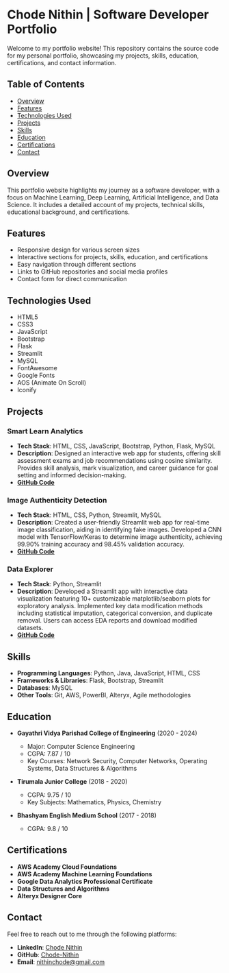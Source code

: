 # Chode Nithin | Software Developer Portfolio

Welcome to my portfolio website! This repository contains the source code for my personal portfolio, showcasing my projects, skills, education, certifications, and contact information.

## Table of Contents
- [Overview](#overview)
- [Features](#features)
- [Technologies Used](#technologies-used)
- [Projects](#projects)
- [Skills](#skills)
- [Education](#education)
- [Certifications](#certifications)
- [Contact](#contact)

## Overview

This portfolio website highlights my journey as a software developer, with a focus on Machine Learning, Deep Learning, Artificial Intelligence, and Data Science. It includes a detailed account of my projects, technical skills, educational background, and certifications. 

## Features

- Responsive design for various screen sizes
- Interactive sections for projects, skills, education, and certifications
- Easy navigation through different sections
- Links to GitHub repositories and social media profiles
- Contact form for direct communication

## Technologies Used

- HTML5
- CSS3
- JavaScript
- Bootstrap
- Flask
- Streamlit
- MySQL
- FontAwesome
- Google Fonts
- AOS (Animate On Scroll)
- Iconify

## Projects

### Smart Learn Analytics
- **Tech Stack**: HTML, CSS, JavaScript, Bootstrap, Python, Flask, MySQL
- **Description**: Designed an interactive web app for students, offering skill assessment exams and job recommendations using cosine similarity. Provides skill analysis, mark visualization, and career guidance for goal setting and informed decision-making.
- **[GitHub Code](https://github.com/Chode-Nithin?tab=repositories)**

### Image Authenticity Detection
- **Tech Stack**: HTML, CSS, Python, Streamlit, MySQL
- **Description**: Created a user-friendly Streamlit web app for real-time image classification, aiding in identifying fake images. Developed a CNN model with TensorFlow/Keras to determine image authenticity, achieving 99.90% training accuracy and 98.45% validation accuracy.
- **[GitHub Code](https://github.com/Chode-Nithin?tab=repositories)**

### Data Explorer
- **Tech Stack**: Python, Streamlit
- **Description**: Developed a Streamlit app with interactive data visualization featuring 10+ customizable matplotlib/seaborn plots for exploratory analysis. Implemented key data modification methods including statistical imputation, categorical conversion, and duplicate removal. Users can access EDA reports and download modified datasets.
- **[GitHub Code](https://github.com/Chode-Nithin?tab=repositories)**

## Skills

- **Programming Languages**: Python, Java, JavaScript, HTML, CSS
- **Frameworks & Libraries**: Flask, Bootstrap, Streamlit
- **Databases**: MySQL
- **Other Tools**: Git, AWS, PowerBI, Alteryx, Agile methodologies

## Education

- **Gayathri Vidya Parishad College of Engineering** (2020 - 2024)
  - Major: Computer Science Engineering
  - CGPA: 7.87 / 10
  - Key Courses: Network Security, Computer Networks, Operating Systems, Data Structures & Algorithms

- **Tirumala Junior College** (2018 - 2020)
  - CGPA: 9.75 / 10
  - Key Subjects: Mathematics, Physics, Chemistry

- **Bhashyam English Medium School** (2017 - 2018)
  - CGPA: 9.8 / 10

## Certifications

- **AWS Academy Cloud Foundations**
- **AWS Academy Machine Learning Foundations**
- **Google Data Analytics Professional Certificate**
- **Data Structures and Algorithms**
- **Alteryx Designer Core**

## Contact

Feel free to reach out to me through the following platforms:

- **LinkedIn**: [Chode Nithin](https://www.linkedin.com/in/chode-nithin-7305ba208/)
- **GitHub**: [Chode-Nithin](https://github.com/Chode-Nithin?tab=repositories)
- **Email**: [nithinchode@gmail.com](mailto:nithinchode@gmail.com)
